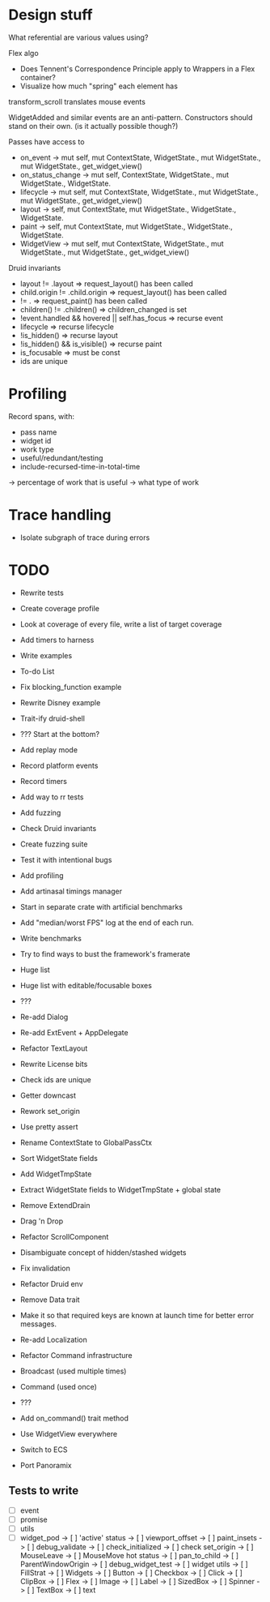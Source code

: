 # Design stuff

What referential are various values using?

Flex algo
- Does Tennent's Correspondence Principle apply to Wrappers in a Flex container?
- Visualize how much "spring" each element has

transform_scroll translates mouse events

WidgetAdded and similar events are an anti-pattern. Constructors should stand on their own. (is it actually possible though?)



Passes have access to
- on_event
-> mut self, mut ContextState, WidgetState.<layout>, mut WidgetState.<passes>, mut WidgetState.<Status>, get_widget_view()
- on_status_change
-> mut self, ContextState, WidgetState.<layout>, mut WidgetState.<passes>, WidgetState.<Status>
- lifecycle
-> mut self, mut ContextState, WidgetState.<layout>, mut WidgetState.<passes>, mut WidgetState.<Status>, get_widget_view()
- layout
-> self, mut ContextState, mut WidgetState.<layout>, WidgetState.<passes>, WidgetState.<Status>
- paint
-> self, mut ContextState, mut WidgetState.<layout>, WidgetState.<passes>, WidgetState.<Status>
- WidgetView
-> mut self, mut ContextState, WidgetState.<layout>, mut WidgetState.<passes>, mut WidgetState.<Status>, get_widget_view()

Druid invariants
- layout != <prev>.layout                       => request_layout() has been called
- child.origin != <prev>.child.origin           => request_layout() has been called
- <paint-calls> != <prev>.<paint-calls>         => request_paint() has been called
- children() != <prev>.children()               => children_changed is set
- !event.handled && hovered || self.has_focus   => recurse event
- lifecycle                                     => recurse lifecycle
- !is_hidden()                                  => recurse layout
- !is_hidden() && is_visible()                  => recurse paint
- is_focusable                                  => must be const
- ids are unique




# Profiling

Record spans, with:
- pass name
- widget id
- work type
- useful/redundant/testing
- include-recursed-time-in-total-time

-> percentage of work that is useful
-> what type of work


# Trace handling

- Isolate subgraph of trace during errors



# TODO

- Rewrite tests
 - Create coverage profile
 - Look at coverage of every file, write a list of target coverage
 - Add timers to harness

- Write examples
 - To-do List
 - Fix blocking_function example
 - Rewrite Disney example

- Trait-ify druid-shell
 - ??? Start at the bottom?

- Add replay mode
 - Record platform events
 - Record timers
 - Add way to rr tests

- Add fuzzing
 - Check Druid invariants
 - Create fuzzing suite
 - Test it with intentional bugs

- Add profiling
 - Add artinasal timings manager
 - Start in separate crate with artificial benchmarks
 - Add "median/worst FPS" log at the end of each run.

- Write benchmarks
 - Try to find ways to bust the framework's framerate
 - Huge list
 - Huge list with editable/focusable boxes
 - ???

- Re-add Dialog
- Re-add ExtEvent + AppDelegate
- Refactor TextLayout
- Rewrite License bits
- Check ids are unique
- Getter downcast
- Rework set_origin
- Use pretty assert
- Rename ContextState to GlobalPassCtx
- Sort WidgetState fields
- Add WidgetTmpState
- Extract WidgetState fields to WidgetTmpState + global state
- Remove ExtendDrain
- Drag 'n Drop

- Refactor ScrollComponent
 - Disambiguate concept of hidden/stashed widgets
 - Fix invalidation

- Refactor Druid env
 - Remove Data trait
 - Make it so that required keys are known at launch time for better error messages.
 - Re-add Localization

- Refactor Command infrastructure
 - Broadcast (used multiple times)
 - Command (used once)
 - ???
 - Add on_command() trait method

- Use WidgetView everywhere
- Switch to ECS
- Port Panoramix


## Tests to write

- [ ] event
- [ ] promise
- [ ] utils
- [ ] widget_pod
 -> [ ] 'active' status
 -> [ ] viewport_offset
 -> [ ] paint_insets
 -> [ ] debug_validate
 -> [ ] check_initialized
 -> [ ] check set_origin
 -> [ ] MouseLeave
 -> [ ] MouseMove hot status
 -> [ ] pan_to_child
 -> [ ] ParentWindowOrigin
 -> [ ] debug_widget_test
-> [ ] widget utils
-> [ ] FillStrat
-> [ ] Widgets
 -> [ ] Button
 -> [ ] Checkbox
 -> [ ] Click
 -> [ ] ClipBox
 -> [ ] Flex
 -> [ ] Image
 -> [ ] Label
 -> [ ] SizedBox
 -> [ ] Spinner
 -> [ ] TextBox
-> [ ] text
